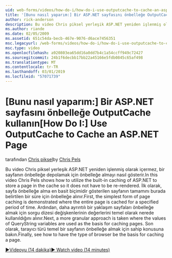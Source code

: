```yaml
---
uid: web-forms/videos/how-do-i/how-do-i-use-outputcache-to-cache-an-aspnet-page
title: '[Bunu nasıl yaparım:] Bir ASP.NET sayfasını önbelleğe OutputCache kullanın | Microsoft Docs'
author: rick-anderson
description: Bu video Chris piksel yerleşik ASP.NET yeniden işlenmiş olarak içermez, bir sayfanın önbelleğe depolamak için önbelleğe almayı nasıl gösterir. İlk olarak,...
ms.author: riande
ms.date: 02/05/2009
ms.assetid: 651c54da-becb-467e-9076-d6ace7456351
msc.legacyurl: /web-forms/videos/how-do-i/how-do-i-use-outputcache-to-cache-an-aspnet-page
msc.type: video
ms.openlocfilehash: a920803ea65dd16a0dd7b4c1a54ccff949c72427
ms.sourcegitcommit: 24b1f6decbb17bb22a45166e5fdb0845c65af498
ms.translationtype: MT
ms.contentlocale: tr-TR
ms.lasthandoff: 03/01/2019
ms.locfileid: "57071739"
---
```

<a name="how-do-i-use-outputcache-to-cache-an-aspnet-page"></a><span data-ttu-id="b7952-104">[Bunu nasıl yaparım:] Bir ASP.NET sayfasını önbelleğe OutputCache kullanın</span><span class="sxs-lookup"><span data-stu-id="b7952-104">[How Do I:] Use OutputCache to Cache an ASP.NET Page</span></span>
====================
<span data-ttu-id="b7952-105">tarafından [Chris piksel](https://twitter.com/chrispels)</span><span class="sxs-lookup"><span data-stu-id="b7952-105">by [Chris Pels](https://twitter.com/chrispels)</span></span>

<span data-ttu-id="b7952-106">Bu video Chris piksel yerleşik ASP.NET yeniden işlenmiş olarak içermez, bir sayfanın önbelleğe depolamak için önbelleğe almayı nasıl gösterir.</span><span class="sxs-lookup"><span data-stu-id="b7952-106">In this video Chris Pels shows how to utilize the built-in caching of ASP.NET to store a page in the cache so it does not have to be re-rendered.</span></span> <span data-ttu-id="b7952-107">İlk olarak, sayfa önbelleğe alma en basit biçimidir gösterilen sayfanın tamamını burada belirtilen bir süre için önbelleğe alınır.</span><span class="sxs-lookup"><span data-stu-id="b7952-107">First, the simplest form of page caching is demonstrated where the entire page is cached for a specified period of time.</span></span> <span data-ttu-id="b7952-108">Ardından, daha ayrıntılı bir yaklaşım sayfaları önbelleğe almak için sorgu dizesi değişkenlerinin değerlerini temel olarak nerede kullanıldığını alınır.</span><span class="sxs-lookup"><span data-stu-id="b7952-108">Next, a more granular approach is taken where the values of QueryString variables are used as the basis for caching pages.</span></span> <span data-ttu-id="b7952-109">Son olarak, tarayıcı türü temel bir sayfanın önbelleğe almak için sahip konusuna bakın.</span><span class="sxs-lookup"><span data-stu-id="b7952-109">Finally, see how to have the type of browser be the basis for caching a page.</span></span>

[<span data-ttu-id="b7952-110">&#9654;Videoyu (14 dakika)</span><span class="sxs-lookup"><span data-stu-id="b7952-110">&#9654; Watch video (14 minutes)</span></span>](https://channel9.msdn.com/Blogs/ASP-NET-Site-Videos/how-do-i-use-outputcache-to-cache-an-aspnet-page)
